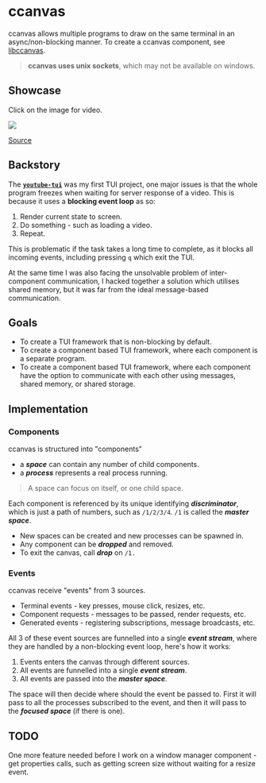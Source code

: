 # ccanvas

ccanvas allows multiple programs to draw on the same terminal in an async/non-blocking manner. To create a ccanvas component, see [libccanvas](https://github.com/Siriusmart/libccanvas).

> **ccanvas uses unix sockets**, which may not be available on windows.

## Showcase

Click on the image for video.

[![](https://gmtex.siri.sh/api/usercontent/v1/file/id/1/tex/Dump/Showcases/ccanvas-snake.png)](https://gmtex.siri.sh/fs/1/Dump/Showcases/ccanvas-snake.webm)

[Source](https://github.com/Siriusmart/libccanvas/tree/master/examples/snake)

## Backstory

The [**`youtube-tui`**](https://github.com/Siriusmart/youtube-tui/) was my first TUI project, one major issues is that the whole program freezes when waiting for server response of a video. This is because it uses a **blocking event loop** as so:

1. Render current state to screen.
2. Do something - such as loading a video.
3. Repeat.

This is problematic if the task takes a long time to complete, as it blocks all incoming events, including pressing `q` which exit the TUI.

At the same time I was also facing the unsolvable problem of inter-component communication, I hacked together a solution which utilises shared memory, but it was far from the ideal message-based communication.

## Goals

- To create a TUI framework that is non-blocking by default.
- To create a component based TUI framework, where each component is a separate program.
- To create a component based TUI framework, where each component have the option to communicate with each other using messages, shared memory, or shared storage.

## Implementation

### Components

ccanvas is structured into "components"

- a ***space*** can contain any number of child components.
- a ***process*** represents a real process running.

> A space can focus on itself, or one child space.

Each component is referenced by its unique identifying ***discriminator***, which is just a path of numbers, such as `/1/2/3/4`. `/1` is called the ***master space***.

- New spaces can be created and new processes can be spawned in.
- Any component can be ***dropped*** and removed.
- To exit the canvas, call ***drop*** on `/1.`

### Events

ccanvas receive "events" from 3 sources.

- Terminal events - key presses, mouse click, resizes, etc.
- Component requests - messages to be passed, render requests, etc.
- Generated events - registering subscriptions, message broadcasts, etc.

All 3 of these event sources are funnelled into a single ***event stream***, where they are handled by a non-blocking event loop, here's how it works:

1. Events enters the canvas through different sources.
2. All events are funnelled into a single ***event stream***.
3. All events are passed into the ***master space***.

The space will then decide where should the event be passed to. First it will pass to all the processes subscribed to the event, and then it will pass to the ***focused space*** (if there is one).

## TODO

One more feature needed before I work on a window manager component - get properties calls, such as getting screen size without waiting for a resize event.
